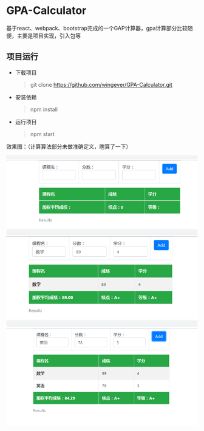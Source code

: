 # GPA-Calculator
基于react、webpack、bootstrap完成的一个GAP计算器，gpa计算部分比较随便，主要是项目实现，引入包等

## 项目运行
+ 下载项目

  > git clone https://github.com/wingever/GPA-Calculator.git
  
+ 安装依赖

  > npm install
+ 运行项目
  
  > npm start


效果图：（计算算法部分未做准确定义，瞎算了一下）

![](https://github.com/wingever/GPA-Calculator/blob/master/image/1.png)
![](https://github.com/wingever/GPA-Calculator/blob/master/image/2.png)
![](https://github.com/wingever/GPA-Calculator/blob/master/image/3.png)
